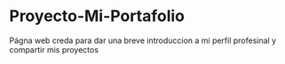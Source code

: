 # Proyecto-Mi-Portafolio
Págna web creda para dar una breve introduccion a mi perfil profesinal y compartir mis proyectos 
